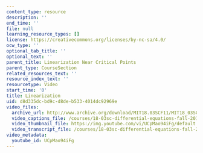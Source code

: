 ```yaml
---
content_type: resource
description: ''
end_time: ''
file: null
learning_resource_types: []
license: https://creativecommons.org/licenses/by-nc-sa/4.0/
ocw_type: ''
optional_tab_title: ''
optional_text: ''
parent_title: Linearization Near Critical Points
parent_type: CourseSection
related_resources_text: ''
resource_index_text: ''
resourcetype: Video
start_time: '0'
title: Linearization
uid: d8d335dc-bd9c-d8de-b533-4014dc92969e
video_files:
  archive_url: http://www.archive.org/download/MIT18.03SCF11/MIT18_03SC_110804_L3_300k.mp4
  video_captions_file: /courses/18-03sc-differential-equations-fall-2011/601846286c7a56f9a9e18fcbada878eb_UCpMao94iFg.vtt
  video_thumbnail_file: https://img.youtube.com/vi/UCpMao94iFg/default.jpg
  video_transcript_file: /courses/18-03sc-differential-equations-fall-2011/359f2dd623122058cb3ea88557db4ea4_UCpMao94iFg.pdf
video_metadata:
  youtube_id: UCpMao94iFg
---
```

